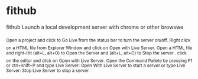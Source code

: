 # fithub
fithub
  Launch a local development server with chrome or other browswe<br>

<sub> Open a project and click to Go Live from the status bar to turn the server on/off.</sub>
<sub> Right click on a HTML file from Explorer Window and click on Open with Live Server.</sub>
<sub> Open a HTML file and right-Hit (alt+L, alt+O) to Open the Server and (alt+L, alt+C) to Stop the server . click on the editor and click on Open with Live Server.</sub>
<sub> Open the Command Pallete by pressing F1 or ctrl+shift+P and type Live Server: Open With Live Server to start a server or type Live Server: Stop Live Server to stop a server.</sub>
